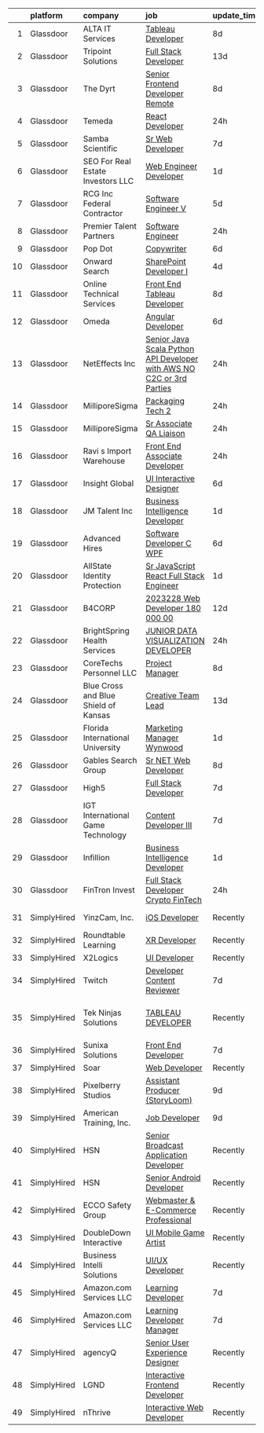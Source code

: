 

|    | platform    | company                              | job                                                                                                                                                                                                                                                                                                                                                                                                                                                                                                                                                                                                                                                                                                                                                                                                                                                                                                                                                                                                                                                                                                                                                                                                                                                                                                                                                                                        | update_time   | location                   |
|---:|:------------|:-------------------------------------|:-------------------------------------------------------------------------------------------------------------------------------------------------------------------------------------------------------------------------------------------------------------------------------------------------------------------------------------------------------------------------------------------------------------------------------------------------------------------------------------------------------------------------------------------------------------------------------------------------------------------------------------------------------------------------------------------------------------------------------------------------------------------------------------------------------------------------------------------------------------------------------------------------------------------------------------------------------------------------------------------------------------------------------------------------------------------------------------------------------------------------------------------------------------------------------------------------------------------------------------------------------------------------------------------------------------------------------------------------------------------------------------------|:--------------|:---------------------------|
|  1 | Glassdoor   | ALTA IT Services                     | [Tableau Developer](https://www.glassdoor.com/partner/jobListing.htm?pos=129&ao=1110586&s=58&guid=00000181d76b7ff48f7b0192dccd5537&src=GD_JOB_AD&t=SR&vt=w&cs=1_25d09061&cb=1657176556154&jobListingId=1007968945904&cpc=1160948BCBA38B5B&jrtk=3-0-1g7bmn083h7jj801-1g7bmn08jih4o800-2ae1c4759ba67945--6NYlbfkN0AXtvPDqDev6liskt-h_3vAUEMM26GmMOlWYCAn-kvNiXTWhOpXUsJAjGAig0pzkvYZ1j3Bhajzwkx7BDDIqxNvEP3lD3j95vodGKSMB30KZoSIah8wGnXqvgT5L6jHh1pK5pDzz5SIfDiX8OZMEI7zrqvAwPvip9-LKI4A5sN6KZ-7QTgQDSbQ8bJ42dEXvtoAZcwzdbWYv8zUj49yBhUcguaGysPxt_X8dzMuplQoWTjvi78AS7kIIdZCuyopnQNtijybsv34iAEqYIpkNBVkRKN-QOShDXyiHSDsyQKsfSqqH4QHTc9oF5FybZ_wfFqM18XqfqR_wKVxrYrP2U0bhLc1en3uwSgpafcE4m8hnYSUZ0hniZ3GGPklD0MCN_VoHuSmj8vZfwBRRJwpjJ08BTFVJgPBJVc-TLbcmXRLZPVKiPTe6kA94IDsaz0ednQtfMZSFkT0wELaziC5aDTfI7eGj6kT5XuH40UwpT1DDP1ndD0Opxb62_alxsmae8FmCLUKp6Pz4y6cNm5HTIRohHkKTjINuSn9LgTl6GcBscd9qIbUD0rOxNAUjiFUdliqVm4iIO7oFPx66pX7v6tM)                                                                                                                                                                                                                                                                                                                                                                                                                                                    | 8d            | McLean, VA                 |
|  2 | Glassdoor   | Tripoint Solutions                   | [Full Stack Developer](https://www.glassdoor.com/partner/jobListing.htm?pos=111&ao=1110586&s=58&guid=00000181d76b7ff48f7b0192dccd5537&src=GD_JOB_AD&t=SR&vt=w&ea=1&cs=1_c28daad0&cb=1657176556153&jobListingId=1007959943235&cpc=8D52E76475A7E842&jrtk=3-0-1g7bmn083h7jj801-1g7bmn08jih4o800-bdb862936ed0f2f9--6NYlbfkN0A5ruOaBgM4JFPmi95QvnuPZDRD-cuMqiXSk5iFgiXMM5KlnLmWo71mmeaOoOgOIU4uIONfZ2bwFLp0P0llzhtpJg_DXnMb8ZoIUz0vdAkkfxfNLQCvvAIYsByPmx5xLVJPmE6IJu1FiSK7xOM_L5CEzeRVizQ5By9Ou-9DU4ApSBwROSjUEZklGV51vWSTJ_7sHYJzaTu4ndB2HR2nKVGBNytTZOjjRpT1qMPflfKod0xMlctRzWWLRQyjZ1L9hHGKkZBimsLFDeyzWa3pVxir-I7WTb0V2WfwTAVWtdbZEVneoH1jSvb8wU0mfeaEpabwvO9LI_AlD1901ZKSOfyPRr9JKyqfdQL6RlDkP06lKpqLp49bGMyObM8Z2lLnC55OjBHSl1H4TDmEkJ9NrVrOufbkqgnSZHpESljwMVk6ZNLmFrUivQuyKeIoPkYXG37mD1HwJo_wK86GiPXhGFSz2v5RyisoaUMZMc4MR0EgLurojdap3tLqTMuEWooUTqdevmqtixRU9w%3D%3D)                                                                                                                                                                                                                                                                                                                                                                                                                                                                                                                | 13d           | Rockville, MD              |
|  3 | Glassdoor   | The Dyrt                             | [Senior Frontend Developer  Remote ](https://www.glassdoor.com/partner/jobListing.htm?pos=105&ao=1110586&s=58&guid=00000181d76b7ff48f7b0192dccd5537&src=GD_JOB_AD&t=SR&vt=w&cs=1_1a882424&cb=1657176556150&jobListingId=1007969608293&cpc=870769263AED881C&jrtk=3-0-1g7bmn083h7jj801-1g7bmn08jih4o800-a4ac072968c54714--6NYlbfkN0AFaGKiZr_kAHuZ3OrJZNHsT_4fdn-2K5hALt0VUNIML-p2-zq8gOZCfkX0Qz9EZdKZ2S6t1cH4bXOQMzjrwtJfwXKqHF9FNPx129k3-Nf-kHOeY8Dfrpw0UjKWfkWKP4ebHmT7cElbK6Hh-T7_XF1zHQ9SwOOUH09QHAahhz9dYnA1K6_9wyrhOx-OBRgE2gOCnqQcxN5zAZA3wTr_lEQm8nqvpexYriQdx3IPhEvOc_eMjJ2LycVmLfogswWfhBM7y6e4uXEOfJoQ6uqxWZnPKHBnsQN15CoYBjrYoH5krgJ2WPLoGa8Hw0hCu8QhRGKat_274Xny0GO1H7HkVcDzM-9sSrH6iaUw6Eby52q3oW-Sj-4spCHXywW6lGe9yA_NoI4ILtAQb3jSo26eYLmjGXaLmDn9CvyInZYZ3jLJew_3M0eynYfb_lbyU_y5JuX0Tt-3G7xZjIdH9p5dnI3BAJyBr7wo5LYUIPL9jMqJL-9Zqv5UXn91hZzy80k0LLnuKLIOCjM5gvWyeuAhaQc_YsS34CwIcj-xYsSujOipIw%3D%3D)                                                                                                                                                                                                                                                                                                                                                                                                                                                                       | 8d            | Remote                     |
|  4 | Glassdoor   | Temeda                               | [React Developer](https://www.glassdoor.com/partner/jobListing.htm?pos=101&ao=1110586&s=58&guid=00000181d76b7ff48f7b0192dccd5537&src=GD_JOB_AD&t=SR&vt=w&ea=1&cs=1_9efbedac&cb=1657176556150&jobListingId=1007987835717&cpc=A356F292FF34F670&jrtk=3-0-1g7bmn083h7jj801-1g7bmn08jih4o800-8efd362505ec4907--6NYlbfkN0Cdyrb_-SYpjIsC7ShR4LTJruqxAexHI1Km_0W0EzpI0TW7AkFEGeTk7U9uX7WBMWb1CWLmVDScP2RJSem67pTjIBS85lMR3Q5ouUbMkiy_LRrLkg7-D_GAFZ8XWoE2sRqttQSVBGEsw8VcgNib9Vr_mkOGZsgAQpXdyOzA8QJAfRVqH_jUMU4pKXOkLqM2ZfyZ0SuWGfNJ1d62QqSpZr755T4Mfv5SEn-h3Q5OMfdmMC89dz2CrKyT_0JHB41pg-i5vQAyqAkaekjDjXBCGef8DSwE40KRV-2YLh7RwHDCRvUgo3z-V8Cosf-snwWv2o4MYn0Eb7ZO5qz5gTs_ajdGQrqcpxqHjJ6OqOoxkVzjczeCrRhqRGG5LTtm9hCqesa04dauD4aDGnhpnamLJNq0fZ9SkCpSY8tS2l9kz3N_1_8qZKGYNdx8rSZ_TFGN1lSiEFN-LbwMHhIT-EWSV2Mx2HH3pmjYypia2kjTs5mfmhNM_elltJeXiolDOy6vtRSLPBFAKfiyiw%3D%3D)                                                                                                                                                                                                                                                                                                                                                                                                                                                                                                                     | 24h           | Remote                     |
|  5 | Glassdoor   | Samba Scientific                     | [Sr  Web Developer](https://www.glassdoor.com/partner/jobListing.htm?pos=107&ao=1110586&s=58&guid=00000181d76b7ff48f7b0192dccd5537&src=GD_JOB_AD&t=SR&vt=w&ea=1&cs=1_59afe97b&cb=1657176556152&jobListingId=1007970978583&cpc=6BBECBC74F3AC36E&jrtk=3-0-1g7bmn083h7jj801-1g7bmn08jih4o800-93accd01e38c0221--6NYlbfkN0B9r7Yfsmq1dEg5bJrWknERXzKBmO7UocWnp6Z50Xo8NzlP5pf8lMFxMmZVJO2JIYGS0q-edHhGFksorBEq5JZNP_GNo2X652KplGz9JMeTtUh2IbafyFoUJDnDt7eOOnoAwAq3orb_TKnNpJGVB8jRv2pYv_1DRt9vpENfaWhqm_OVkdXIJeI2EskX45LdBhtcOqV5D-kPhPGk4BNr80bxxETlb0PGDLBomReM9PqgKGj6_c0WH6OTs5maey41A6autwtloTTUp59ZmJGtHh99Bk2bbdMyEhY5wQXzKt-GDwrflznZP9dhjQ9aYGsT6Y6wPcLakL19YbXoxhEU-mi1k2OOTZabOgmybc4xH43r5b1LNdFePbli74cWPlBzhpxmTOzZT6nyPVmjIKN42cZ1RdN8hcE3WD42Kgz-PBC9fmoEifgji_bG2r9-HqFSEWRg-PWPBJDMYZJsi5w23PFNRlcpRltOiXm5vvD__uZqHCVDqXOQqSsV)                                                                                                                                                                                                                                                                                                                                                                                                                                                                                                                                               | 7d            | Remote                     |
|  6 | Glassdoor   | SEO For Real Estate Investors LLC    | [Web Engineer Developer](https://www.glassdoor.com/partner/jobListing.htm?pos=120&ao=1110586&s=58&guid=00000181d76b7ff48f7b0192dccd5537&src=GD_JOB_AD&t=SR&vt=w&ea=1&cs=1_58b6d2e8&cb=1657176556154&jobListingId=1007984815445&cpc=6FC5BA77C9A4CD78&jrtk=3-0-1g7bmn083h7jj801-1g7bmn08jih4o800-3e38d205974131cc--6NYlbfkN0DJfnl776HxIft2MNDC1rkXQ3Z9Iau6Lmi_e5Adjz34l-U_GG9K-pzeo5vzy-H4UdIoCW7Lz87_ekPtgIsNGYjR4kKbhlV995_3hEbgjgeePmjZMTU_cU_tRnlJpnWvo-ksie8tmiYUJg0rq_OL8PFF31hT_yzTfKIWKMavBlfeVUmiRXofE3uQaFrC_zgOqZ6w2WpSA1kS_HrA7jT0kDDl2xdBIHwYIFGLUtbo7FRin07pswUpcgV2emivrBPIkWEiODR9EqtjlL0B3aYNTVQzv3S6Wyb-BRF1mJJLyBs2EVm1kM9VGgSE53mHXyN2h2VQ3_73wYVc1ULI8OGH_Qkn_0kNcwlb6Rw4QxFjj5p0T8BpZIJr0CLEjEZrKi0bJVlTRtilCCQcbvi9p0UAayyGKyljfl_TsT2JOziBHpvIixaIJR43MScROVvmKkpQCbZtONIhuUFeIyiPRfl1CmQx_4_kR47B3A0xeTJgCfbcYlV7o6IstpGB7HAMKT7-gvM%3D)                                                                                                                                                                                                                                                                                                                                                                                                                                                                                                                            | 1d            | Tennessee                  |
|  7 | Glassdoor   | RCG  Inc   Federal Contractor        | [Software Engineer V](https://www.glassdoor.com/partner/jobListing.htm?pos=113&ao=1110586&s=58&guid=00000181d76b7ff48f7b0192dccd5537&src=GD_JOB_AD&t=SR&vt=w&ea=1&cs=1_7229b0da&cb=1657176556153&jobListingId=1007977139233&cpc=FDA93C03AE7AED37&jrtk=3-0-1g7bmn083h7jj801-1g7bmn08jih4o800-05ad36b13d7cdc62--6NYlbfkN0D5EoDI19pzLD_ZoAvoqM1-O9qeTV9KvYbDAr1-bMzVcZcpAIqXFAz3CniVSUU_CTqLGLMXY2Q0KhBssfkVED47n7QKFVo-7VdIYNrTF8OoGxCQL3oy9KxZ9e8jUIi6eURBqNkwqLYaGOzP69BxG8dY68DkYYYdT373CBmaQn5vithRXRbp9gKWaCYPqe5PgE0dTOunlqBWxjKV76Q5FxKYYAs4U7i5zF-CblBiECCura0JTn32OP3O4LQU7dS-24mHQzp7lZ1bF4uLs8u88feVTf_8vBBjzBHKk8Tze1MjCDlWSZuc7cTXTNTyHSWK4Kb7y3oFDreFMmBh0JWLBTxjD7Yyo97QpSFrMZaNFeUCIRniNd9EBM8kLIpE3karCwBeDA03Ar_1AwMfZCBFCPCrYVidntL99JF0NQEsJ6vPOhRUAqtqv6Qk-5ZERwVCgeLEVI9ieJP5StokMNOYiHKb_Bn7AY56B47NemX1jybMmEGtAiBxXRSC)                                                                                                                                                                                                                                                                                                                                                                                                                                                                                                                                             | 5d            | Remote                     |
|  8 | Glassdoor   | Premier Talent Partners              | [Software Engineer](https://www.glassdoor.com/partner/jobListing.htm?pos=103&ao=1110586&s=58&guid=00000181d76b7ff48f7b0192dccd5537&src=GD_JOB_AD&t=SR&vt=w&cs=1_d7cd8e60&cb=1657176556150&jobListingId=1007987868026&cpc=6FDD437F7834ACD3&jrtk=3-0-1g7bmn083h7jj801-1g7bmn08jih4o800-a01e199a8187ebe3--6NYlbfkN0CNXS0hxE12FI5G93hUbJ4ME667-j9yTwUfe1WgLKfOobnuwAzdQCHrFdVfVKnwROqkDDtoc4wsnVpee6Z584XhmrnjDDP0ftI9C_RNTl8dOMqbN8E0DW9nI62Yn4wuUEj38k43cSrw6jslbmLTpOveYUlmBg7KZZjQmLC-lYgWEmze1Id2rh3LgedJg1IU8MFC1-kjfQqxPECaS0ohCiKcyok8DOOJwNv0-p6D2txzHAGqMlYIoYGn6lnM7ElV-CQn8e0wHC0vtB9wZWoudBQNSde4EeK1eJbpy6bCx3Vva460hTBpVtPCel9qWy6BV77qlRwW6HAyuWrDoRX2RPtkD3wJROch7KhXVtnbxVtssxpKQUq4dsMxH3SHa9P861VwNqFY2BXmDbIM8f545rXsoDoINzjKnt941Se8z5Kg37-XMtLzG4ea-t6fR_58gY1mZFHsMEJH43i52dDQkayy7NP1KdwgognNh8eoVUDtRDdKIbGL2n-pB9OhOabDel1YtPcAIw8E20u5UvL8lgXKCNOvZXaOd7Qy07nbxpbPPmom9DcDXBtAFS03BkfymA6YgtIIM8XJZg%3D%3D)                                                                                                                                                                                                                                                                                                                                                                                                                                                        | 24h           | Bellevue, WA               |
|  9 | Glassdoor   | Pop Dot                              | [Copywriter](https://www.glassdoor.com/partner/jobListing.htm?pos=102&ao=1110586&s=58&guid=00000181d76b7ff48f7b0192dccd5537&src=GD_JOB_AD&t=SR&vt=w&ea=1&cs=1_2eca9844&cb=1657176556150&jobListingId=1007973033562&cpc=B7469C7A79480C49&jrtk=3-0-1g7bmn083h7jj801-1g7bmn08jih4o800-7202d20956a7506d--6NYlbfkN0D4nuovUOU2dPryPr7-xanE7ZFWASvaSyNm3BqXIbrO0pg6Dn-QZ4YLX9drlD1eCPJQW2AiN8hu-EzaG4blGW9SdlHEwBEAI8odPmWKGeHQXDgpc3uqIWZYYQ41p9mROYhZIXdS2th_EtbCrY6EJthT9glxsnF-GGg_N_lNfnO_28JqNjsaYI5phh5KU-Df1Lg3P578vJL3s4EUzEbuTaJHBtSBnN4NHbqTFYMliBNKu0sbAu1LD0Ob7lsczDDhlpwZU8_vjdD3xhROr1dQ_mys4I0Q07XY8kewRPKdybjLkjPbE_Y-7scGAdabEnBVDiZ5klSGV91wk4IXkLbytpZz3cftuiNMKCKWhji5B7cbPKqowtOYrWRB5286X3E4EV_SJhJAt2e8s7AxHkV71zuzbD5bwT8iNtHOBbQ4KGCJAAsJooksvulVRqYbr-u9nyC3lvld6aHdq8NA7xjypRFqWNU-xoMsDdlWorMKPmpSWWqYJWXTdPZJ)                                                                                                                                                                                                                                                                                                                                                                                                                                                                                                                                                      | 6d            | Madison, WI                |
| 10 | Glassdoor   | Onward Search                        | [SharePoint Developer I](https://www.glassdoor.com/partner/jobListing.htm?pos=117&ao=1110586&s=58&guid=00000181d76b7ff48f7b0192dccd5537&src=GD_JOB_AD&t=SR&vt=w&cs=1_0a36ca1a&cb=1657176556153&jobListingId=1007978833867&cpc=036CEF58F9688075&jrtk=3-0-1g7bmn083h7jj801-1g7bmn08jih4o800-655ad993739c1e96--6NYlbfkN0B7YoEZZ2QAGDyEGGmBPAUWSHc1Mt3sMCn9FehKcWA3w0jw7EbYYLNYrsl7tzDtlml4Xuyv2v5xitrDz2bt0n4cQexdlHBVys-Ks28YQo9va5I5WKFbSE2_SouGVYMlZuhL3-l2sYVJnbSJx5EaBsvOZFKyR4lYRtzw2Z3kn8LdM7pPMlchFxHdmhz6ynb7g8g6C-5sP6dtRD7ONjLCE8JM-cpSt7nHusT4V6WPfntRyfQ3nXIfYdD8-EOV5s3hI9gyRCMFvEN7EFvijSWtCSSVXdR3XrXfvsYz5HA_qvmdHALVFUm2PSekcv7uMwQ1hjCcF_2zTgsfKsaOMMVWerbYG_H3RnpZZTgKkYEriNcrdgWBANmN32_1mLiyy_5P5v0Rf3umJay7dAsOR60Sl_soLloo6frj8-5oAcjtNtmzAcaoEtSegA8rOLM2S3-O8bC5byEmumMAEIuNjn9GXol_XHjkH7IieuV72HBq16r2f8VUm4_AG-iI-450QQc5RK5g2jrE_3V_ybeQyy6dCJqNe3Y_qS2CzhxPx-G1WiR31U-2NzGjqzfeX2d2vQ3CwuKri4-CzSvijyt2JqY0GT4rw3y5_ycDF_gPKsmQ1FFPOpWYtNoCUzV1vlRrbfnma8Loy-YnipysE2DRBK3eiYoJ_Mtrd7NSTCYK2tI9X3ZG-jRO-fjqTn3S_xkJwbHLHid1PrGMEZS9lYNdoWBphNtmKFGnpUucGe-gpUUdty64ikZptlzZ9zVgHShPFGe4_WmgtKvXkNX-uS6Jx2MbDPLg_1-tsqRyjuY_e4ST77Id_FExUiWPvQHpXDejsfhr6Of1Hrh86XfQgiU-aZwKNfBwQQuS9_7RGPQM5-Fdy7QYEgIpntR5XtIJ0yIx83qNbx71fLiPEtjK4sY6m8f2NnSjQUZTS4oTLFFspjHE5ZiUNrxtO7T4njlhRdClWN3unEl6lOoxB9uEkyuQ6NnUU43spYotlQlt2PZvzcECFq7Vglg8yqtRirkV3JsX4nfzA6Q%3D) | 4d            | Minneapolis, MN            |
| 11 | Glassdoor   | Online Technical Services            | [Front End Tableau Developer](https://www.glassdoor.com/partner/jobListing.htm?pos=124&ao=1110586&s=58&guid=00000181d76b7ff48f7b0192dccd5537&src=GD_JOB_AD&t=SR&vt=w&ea=1&cs=1_1ff6d296&cb=1657176556154&jobListingId=1007968729723&cpc=451933188B21919D&jrtk=3-0-1g7bmn083h7jj801-1g7bmn08jih4o800-ab44228513dcdf55--6NYlbfkN0CO3lo8tTSczNz5vS4BPhUQq5cXCmywFqjKhWVhQ5Cs0rpojEv2EMPlMF6RJyTPSWxbya8KFE5Ha1XsiAWIya703YiwEZ3wLyeaijzIUCvCArsRxX0BMmjMDpiY-OWl2g2qrRlG1a-qcjlkfSPBPcVlW1rinloCBcrWKHPo20zXiA1wHdRVZ2HYc2Gto9x-XG-BQZG73xAANOSLnWHYtk5tOjU7lHWMHVosDzKN3E7UHVaSgNR-pVmN8B6lqoEJ_H_Y4spjWE8Yl7y4dRzupC2LsLMGDgWtXESOaQyTA8YWjGZAxQdPsW3UfDl3gERfCl814URc4F4_m-lv5yz5HKNtqogpqMxi6hxgoTIMcCw2Vzg61zx2W-0j4nYdPVT3EXSi2nuNwElLbkSc_Fd3EspFwjAy7sZErjTX_GwyO3iOgrSL0_1V0JYJYcOkfRHQOVGlUFnzLxpp7-qWVYozUjnjZzurpPyULdjWNTKQvh52gJA8XOOSStRzwOLmUC187S4%3D)                                                                                                                                                                                                                                                                                                                                                                                                                                                                                                                       | 8d            | Union City, CA             |
| 12 | Glassdoor   | Omeda                                | [Angular Developer](https://www.glassdoor.com/partner/jobListing.htm?pos=108&ao=1110586&s=58&guid=00000181d76b7ff48f7b0192dccd5537&src=GD_JOB_AD&t=SR&vt=w&ea=1&cs=1_d01ccc37&cb=1657176556152&jobListingId=1007973231757&cpc=6BF42D0955AE9A34&jrtk=3-0-1g7bmn083h7jj801-1g7bmn08jih4o800-e9868a580109fe26--6NYlbfkN0CsSu19yiEZraDAVLpPmfaiHc06RDwDBRCfsbordlvENtv-ICMqjs5m6ToS7gA9BgH-2chreiHzFiBn5j8j3cqLNp9sdR5RQ2V9-qcqrTi9_WyBmcIcwEIdfxPB7lLCrVMtswULjh1NciEK_dRZLOrsdTsKtdPWe3Tab8qyGVxUI0Z-rdY6823xAmP3qTgNXBwKwsfcdA_fhmDLJG2ApdAD5HNXH3RB143Nx88lOgCZaDX6qtHdzlFZgOjyC4usYWp0cwFeAQ3wPEdxns5md0nmHOt2ShFbR0dFrEXktzyKmM7c3AfVrZt_84EuLQM8yci98rj9ArUZ1nWRUxCb3wJNDjhuWhqtWGFTUIjNcV-mh60E5WY7xfHsiVpnRkj-e-VIes-ZwVwLQ8V_gaM5l6puIlxqnMY45D2mns1MhGuC0i1a99kGulimutKQ9vIcNCMgvqmefzBnAVPYIaYl-nYadKdIbWI5FqeCnV_tbI6uW1q-to1EWAIZ)                                                                                                                                                                                                                                                                                                                                                                                                                                                                                                                                               | 6d            | Remote                     |
| 13 | Glassdoor   | NetEffects Inc                       | [Senior Java  Scala  Python API Developer with AWS   NO C2C or 3rd Parties](https://www.glassdoor.com/partner/jobListing.htm?pos=126&ao=1110586&s=58&guid=00000181d76b7ff48f7b0192dccd5537&src=GD_JOB_AD&t=SR&vt=w&ea=1&cs=1_55d64435&cb=1657176556154&jobListingId=1007987552118&cpc=4F748F1840550ABC&jrtk=3-0-1g7bmn083h7jj801-1g7bmn08jih4o800-67accbe0e5d3fbb0--6NYlbfkN0DkPptDrJXidHbiX_cAZqY1TBO6BcohTQUDFYyXRozAXCnWqtX7QyrzcYv9EndguHV7_cyBFDFNB4m2PPGyPgbPkrHz_9p4zzu4Z8S4qBvbWeCWtlLbkPzGnPMlfgmyAX0KBhPzdkzGlebgeFeWwYuRkFVHB7q3gduQELxQva72hP8bpBFtxkOoRs-NGrU5Kr7hsaMXbMJM7tzunWDTMszTcWG2doFoLC7-zZ0RErWlwEz64DwBTTu0qNw9eo5lmUliJ00WC1XhmGVocgvpLge2X6tmkMBq1c8dO60Nr_cRyD5mqu9OmwyvuqynYzNvD_qEHso4OGq-q7RZ2SApq_7f4PvOu7ozyXeOlq_gv-hTB0qtQDqopQ7yf9edBSNUy5LEkQglDOdjZTvTCrT5OCMZKBVJLmSCPG1XNEXraP5pHelRATecayZpL2y7kRsL__2Ql3d9DUSW6AcrXOZvr-Z5EC09x1K4ugG-x2jvxfwlHQK5QLvRnRntDUCnhZPHDej9UPY26NAGqU2lTZ7sGzVhHZfbuw7YtJU%3D)                                                                                                                                                                                                                                                                                                                                                                                                                                         | 24h           | Remote                     |
| 14 | Glassdoor   | MilliporeSigma                       | [Packaging Tech 2](https://www.glassdoor.com/partner/jobListing.htm?pos=119&ao=1110586&s=58&guid=00000181d76b7ff48f7b0192dccd5537&src=GD_JOB_AD&t=SR&vt=w&ea=1&cs=1_ddade8a4&cb=1657176556154&jobListingId=1007987240432&cpc=451933188B21919D&jrtk=3-0-1g7bmn083h7jj801-1g7bmn08jih4o800-a33f5ac660016895--6NYlbfkN0AOEVr9WcG04HRkQRrqfdRtBjzk7axq2_A_EQjoPYd2lSdVvk1DDVEUMptJLqLuRsfg8THAJ-DsmV5i1vpp7Hsue-Yq3sbO__Ujy_v6mdq49jPXfgRe2TpSkk1A0X8EgW5zKx2KdpwLVhlVnTtMXCbXcCmP0f7-PVYqLNmfdylyJ2BEEqj12KMr4sZ8S_uwDDavmMTr4b9FcYzpVavBHaPqAs_rCCP9tssGStk-ABtKP_CjhkTsG91gkXmrOyiPgdZe77vgZ_QKKblNIP0NCb-tQmYA2LVKvnLS3bi5oGiEFhjeA_940itbgsaHS4ciILmxzjqwSH0iB3tSnR2Eq8-0dFa8oDlje81YMPCulJawdRH1dImV1P2AAt72fgU_2vjMcmh6OdK1he0-hGovgjpapVhMhd0bcIyZP9bVYOT3WdfrXj_fz9yTjgnHT5ILzuFF_BzVKCsUa5wy9jFxark8PxzsqbbUZnI-2XAc5x7YSWfAValjbL0v8Q4adssk2iU%3D)                                                                                                                                                                                                                                                                                                                                                                                                                                                                                                                                  | 24h           | Saint Louis, MO            |
| 15 | Glassdoor   | MilliporeSigma                       | [Sr  Associate QA Liaison](https://www.glassdoor.com/partner/jobListing.htm?pos=118&ao=1110586&s=58&guid=00000181d76b7ff48f7b0192dccd5537&src=GD_JOB_AD&t=SR&vt=w&ea=1&cs=1_d8dbf86e&cb=1657176556154&jobListingId=1007987244232&cpc=0C139D4CAD5A6DB2&jrtk=3-0-1g7bmn083h7jj801-1g7bmn08jih4o800-9786faeaefe73689--6NYlbfkN0Cq12QcOqhp0vJvH1zT6_VCWypllfOoZ70zQc3S0d3kW9DPsjUAzkGAsjvlNMvJS25PbQT5xQ8HnBoyenMTYEojQXUyS9fy_9rUeF73ofZKJBQi8jPRYxp6BZ3gl4WMDuKlApCfra6yOLlocW-yCuPiiQTSZQb70IM_FlyZnvjhEOMO-sCr_7UpLHX57YWM28F-rDpiIRA13OvboYC7ZJSFXy5MYqKqAvSI2VjOkhdnVNJnqHCcBe95nKd2hm5OqOOnsZqhw3uiGEzbJ-x-vY9QRnoMO-yaI1QwiIE_rzfS4_rAvr5nr5EDaBkCIpKI69RO6G8gczJdPCR-aWpZ-UzrXiHQegQbUrRWmjc2l3-4aYTlWt2SzkgexLzdEgFJ7HHVsZET20pdttOrwV9BkTxYRX4e16_g-oRiVWAC8pVBROZas3cKo-BMADKx_G0FraNDcWu7XIITLi_UmWrM1SWdJ7k4ervkCfUk8nry-ESyKwHOhm3reERoobzKDllV-vvcd7a2IFmo0w%3D%3D)                                                                                                                                                                                                                                                                                                                                                                                                                                                                                                            | 24h           | Sheboygan Falls, WI        |
| 16 | Glassdoor   | Ravi s Import Warehouse              | [Front End Associate Developer](https://www.glassdoor.com/partner/jobListing.htm?pos=115&ao=1110586&s=58&guid=00000181d76b7ff48f7b0192dccd5537&src=GD_JOB_AD&t=SR&vt=w&ea=1&cs=1_404219af&cb=1657176556153&jobListingId=1007987833579&cpc=1FDE87803EF93CD3&jrtk=3-0-1g7bmn083h7jj801-1g7bmn08jih4o800-d4fa43ed29eb46d4--6NYlbfkN0DiBGbYB6z41JDOFwtYSSrqMgZYn1zyBUNybZD903UqhalDFIJYm7Jt-lNuWZ1mBlu2H-wc4HO_Kcs91l_tgmldEmn-kTZKyJE_pT1eKZ96_yXDV5Cwux3JH2r3GDuyVedom2eiDonq-8Fg4pkz_6OF_Dl9YM7QQnFACVOSLrHU2xk9HCmVtgZd-ZbKtW9xLv4AT5DSyB9kba1d1Ouz5qQGdo_DB4uI2NI-ciUU5a7JAeh4H1yYwr7pPfDCqjHTxXgnaV0JUXdmisV8abc0h8NUtTVv3-xC7ob8GgkqQmsnHVbE73CyV3QYpSIkKLirdsKpSUsYBGR2tF6chzBsT5cMoevu2WD_yJ_6N5zK2GT6_G-aFWyh182FGWgSEnSQW0kL453Y0zK70xFUuAZE2DR-Wa4jW1e-iWP6zXNMjchGKk4a9L7z1eNuPkwIPGo_FuVj8KP0dTpgipGBo-IYTsyd1ewPDqSxpRnl4mwXlwDR0WecAwtOmvB5mS0vktLa83Y%3D)                                                                                                                                                                                                                                                                                                                                                                                                                                                                                                                     | 24h           | Dallas, TX                 |
| 17 | Glassdoor   | Insight Global                       | [UI Interactive Designer](https://www.glassdoor.com/partner/jobListing.htm?pos=128&ao=1110586&s=58&guid=00000181d76b7ff48f7b0192dccd5537&src=GD_JOB_AD&t=SR&vt=w&ea=1&cs=1_99244d53&cb=1657176556154&jobListingId=1007973265614&cpc=F41FEAB56D215062&jrtk=3-0-1g7bmn083h7jj801-1g7bmn08jih4o800-383c83c604dde7ea--6NYlbfkN0BKkHZu3wF05EeDimN_p6sYpKCMArvwa95YdH7UpkaBCuXZAtggzO9lWFPdGsiWEnWtM18OwC7Rb9VKGiA6E5ymmYAY9rxm9qrnDC7WgioKXWhdMb2b-A7PnLvr0_EWCDNlkSebIapKS6rN3UtlfS8rQGfc_3Yl0VmMlQKP3_n_5HZv68bncQOpeHM0jYTmEpFssiLMgCMDevryLRE9DXitHwqqQyKbcSeaFN6oBOq9LmRAyDa0a7cylSzGCiByvUmie2wvBqk3VbqU9wcqyJhII-3QiLe2xBFhE2UH2cNosAjRwLCxtInN_H9wXV_JNJXwFToWNQ3ggerjUOsAt01eaZP20CrkqMqojW_uPDZWrb9cUkpADAKb54B6hb4YvumhXfoCHWM4d5Hxti2Mjm9MXok4jgafFplimv-0sH0G-tXOJ4lbjK-06yfhXgApU1sVCw1vKLTUTs11g3eaqdUHMqouesC7X0_NMEf05PBCLK7iZzuBxw69twMpkgSSW4nGreUNDmsMxw%3D%3D)                                                                                                                                                                                                                                                                                                                                                                                                                                                                                                             | 6d            | Remote                     |
| 18 | Glassdoor   | JM Talent  Inc                       | [Business Intelligence Developer](https://www.glassdoor.com/partner/jobListing.htm?pos=109&ao=1110586&s=58&guid=00000181d76b7ff48f7b0192dccd5537&src=GD_JOB_AD&t=SR&vt=w&ea=1&cs=1_ed8b0c8e&cb=1657176556152&jobListingId=1007985725351&cpc=48B9F4758953335C&jrtk=3-0-1g7bmn083h7jj801-1g7bmn08jih4o800-8be3e70899758aa8--6NYlbfkN0AxhBvCmjxcdryrFaB7q6iRA-x9uegShN3vkBgux9FEC_VlJvhrNV9FWHtMN66CpI_05yBGs12ShkBP3FOh7if8LYr5UF4uocY61TeR0z120xWYTlr09uq4X7G8CJPEUy6rRmZguO4w74v2zyObd_W18VnkKeWId3RCxZR7dWfUsJ2nrNVmMzUrTvBJEQ2JO6wMFehYVQy89zUwDmxnFAHTbqmRQoXGJDEVxIc_ZRSxCaFznJjr7QF6R4whtgZmnnhHeL3uhvSrgmgLwm2jvLUI0zc9yChWd8bwLem-FjTFiz32Zxa55ZEhE9ZMEARCZzqARbdqNec3DM2zSM0dQh4_OBLiOs8XWz2uqog6KOQ0UHkXxvJ4y4WF42kLKd75Rb8NBjlRrgcUbBMJeFvnxuIbQCU2sBOcLihtEAkLSpG_EMlcxOPdMmcTx4hE3v8-tJwnfTxs9ERs7S0OIavIcmKq4LHecAne28oRvvNELj8aNVocMhM4jQgwxLkI-GfUI5JmYKW7nygZgA%3D%3D)                                                                                                                                                                                                                                                                                                                                                                                                                                                                                                     | 1d            | Remote                     |
| 19 | Glassdoor   | Advanced Hires                       | [Software Developer  C  WPF ](https://www.glassdoor.com/partner/jobListing.htm?pos=121&ao=1110586&s=58&guid=00000181d76b7ff48f7b0192dccd5537&src=GD_JOB_AD&t=SR&vt=w&ea=1&cs=1_61817d88&cb=1657176556154&jobListingId=1007973037340&cpc=7AD1D84939BBEEF3&jrtk=3-0-1g7bmn083h7jj801-1g7bmn08jih4o800-0e75e1b9b43a97ed--6NYlbfkN0CuPofylY8s1Vlfyi5lv-RomZE-zEhgWrdUVG3nVbZ08pGe7bA7srhsadKURrfS__L1UeP1iCuAB8eoFM1yMKO1NTRy5PwmuH4GCF52SlAX7gZjCxsde2W6I1Zfms9dLgVpn0IyWJJXFrfRVRT7Y1ziZh08NJzSKw3r4bcS-H0R3kz0qqXytnwqErJ4rdLLgmMh0Hl5OXmcCy1qHayEciEtcB1MmQLKeQ_NxIxeoM_N1N3OxqogtNam0nnEodGN69z7j0DAkB5r7JjhNgZAjEq3-JL1ot_YUGuGX4N8lzAR8gsNmy8UtTh_do6jg8YBxJ9Nn1fEvXPV7W7HXZYCtd4bWdP9m7e2zMA4vHq4wb7mW7Bd-n6P26Y5FXPv5IGAE0McleZHgxrsej4yuVoLAeZQWWaOXG-ipywHH-3fHSDeP7AMkuMHWmzFAIG3ulvd7r6KIlLM7M5tYPxt_Ffqp0QiLJnuAaL43vSwwidSO_9QGBuL0mAgxoT4uoB1jB1mZjfQwtc7TkVDew%3D%3D)                                                                                                                                                                                                                                                                                                                                                                                                                                                                                                         | 6d            | Great Neck, NY             |
| 20 | Glassdoor   | AllState Identity Protection         | [Sr  JavaScript React Full Stack Engineer](https://www.glassdoor.com/partner/jobListing.htm?pos=123&ao=1110586&s=58&guid=00000181d76b7ff48f7b0192dccd5537&src=GD_JOB_AD&t=SR&vt=w&ea=1&cs=1_2b9fa84b&cb=1657176556154&jobListingId=1007986187345&cpc=F4EED0218A761C36&jrtk=3-0-1g7bmn083h7jj801-1g7bmn08jih4o800-d16091df5dea91b6--6NYlbfkN0CggPrtd0gm_4tkK3K0_Dk99vWm2vxvtlKwW9_y4niSZgohE79LOB1eOPfbH0eUrS8tNOQVjoNlDHwDQfPBmiu8ARw9C1b06fNn1qXgMe9kotk5IT3xQELKd5n1S3mLny5kU3BjOPg0Nk7jK1KIq9bsIyTDegAxTQBPSq-w9pezzzzTMa55yMWr50AotpLInOkWqBs9Utb92WXtYRDspOaMSZIIY4KgeoHqtkWAH-lFt6e32uIBw_jAHJsAZfMcYW4HHR70W4IJ5V3UOru7eM-OkOIY296KaDGxeIOXTwDDRDVSUGSh7zcowKM-tr62osuIVKCINKYpiniX8oMplL6K0IqQMxJIEEwqtNGwhPKgtarHyt4m_jmHfr0jsqgiCNj8VtVkuWJ9ZKkoBkXhlG0JF99tYbm5Md4DIDaUuosdB_ol2MNnaTbjhXan1Av9wDNKOKU4dmCzL-qVPo-kSizSi9GBo3gKG7-zbt1QmLg6gehQIQuJcDuekYAcoU5a-qUms2ezTIYNOiF9Q7xcPsJQU39mHbm6gjDdjMWUKjFwgiLyWiO0zFR_YWrPycD7M5znpDIGwBaUXPmqxdrMAlJ262XuHR3ClE-n89HEs6rdpFbioDe0xEd3Px_yQbZcZGQsGyXE8uekedyX0B47kRb-bEj5QJBVrlvG1i4w-e1GW4JfL64EFgnUp0fr1YxaXq4ruEiF9qipCx6lOb_TBm-YoVZqXlZJ_WE7I7Hu5EhcZ6wrT9TFcRjpHUdsM7hI6-U7qHvIpI4bhg%3D%3D)                                                                                                                                                                                                                            | 1d            | Remote                     |
| 21 | Glassdoor   | B4CORP                               | [2023228 Web Developer  180 000 00](https://www.glassdoor.com/partner/jobListing.htm?pos=116&ao=1110586&s=58&guid=00000181d76b7ff48f7b0192dccd5537&src=GD_JOB_AD&t=SR&vt=w&cs=1_71ee1671&cb=1657176556153&jobListingId=1007961689970&cpc=F41FEAB56D215062&jrtk=3-0-1g7bmn083h7jj801-1g7bmn08jih4o800-7f40f2b355b38802--6NYlbfkN0BBcNHvdcwdm3ewH9kjvka83ftEJjxlat_DdA1S80VRS6k0mxP7wnwmAsSRP66qfkw9izAUNG0pIxJ_7IYVRL39LLIsu6uaaWSp11rnmj32PMHfq5kWV1cp94t-J8LShp8B4FovGELSaV2xjM8LZXRQRXDvrzZENAAL_0b-9-uhgIJct3ohDmoeH26NuZ-KtNPVca7_dcLC9ue3MSaV-eYPoiqy_7c5_AHfYZTaY_FkNKCAAnKGTn6yb46kQMHhQbQ2Rs_tOxNeVB85UlfseOZl8b9siTn_D15HbK08hCQUtbVHKL34j7DLT87bVylNNJkEASicLplpzfUQxbscSBMDbjcdfEl17t4wHYc2qnOneCGUMmDqOdwzEpbesEw-HXwv4s702o1v-CswMRTez5zSdpzsFQBtswLv49NSQeL_XlcY6Wb0jld4VJsfsW7HVE6eOswee2gcsS-BZhpACUBzo-i5H4WiqW22JIb_pb2WyA%3D%3D)                                                                                                                                                                                                                                                                                                                                                                                                                                                                                                                                        | 12d           | McLean, VA                 |
| 22 | Glassdoor   | BrightSpring Health Services         | [JUNIOR DATA VISUALIZATION DEVELOPER](https://www.glassdoor.com/partner/jobListing.htm?pos=106&ao=1110586&s=58&guid=00000181d76b7ff48f7b0192dccd5537&src=GD_JOB_AD&t=SR&vt=w&cs=1_ee30f2a3&cb=1657176556151&jobListingId=1007988329276&cpc=FD1C1DA32C38CFA7&jrtk=3-0-1g7bmn083h7jj801-1g7bmn08jih4o800-125d4ab3d19b8dfa--6NYlbfkN0DmaOwG4fI2HgfU9NCuuLp60Bl8fNjUixphPUkDZGH11dZQ7vRcpQbHOKmDbjx8sUMej6a6IGoz4uN74suysc1v3SkFk51M-MF2IQJPJ_x4D73ncOyItthQLpxQpy6nNcOXfpOdnmHBXrMzcO79xIwsOfysaA9Fc3p66RJ_ifUTMxv9UhfHYmjlFY3xYEAFegqMdRmxi6stZ682N7uHJx9R3NsBUkdhnT6d9nboqA3gXvbGiM6r_TdE7UDFSE2qHm6xsL2nAS744OiWCywe2qRpWrRrgfimU21Oqpb8xHVX3N-uAJaXYP-Ft2guB_JT9Ifq0BZni-caQ0GEpnHiv47cGRrMepUO4Z0foZJiZEQTAgxWwS5zA9YpLME2S6t0zhRDDhcfwXUvpA5HYpGauU11gnNHKwoDCUB3sCZlNv5UOn4pSlOYwMq6x5Cj7-xSAwFgQmtF0mSB0zlyPpw1t1ILmUk-q3oBDkky_5Yo_futjMSnb85zfrGwQ7Iod_L1MxM6h3iF6Z8t2XCeZLJgZ4UwDfbYUORm8R8tFonq6w5vTh6IPdesEBk5XatZdFWOJ8rub2Tfy2hSCmuv-q-rZa2_XnILHZ-5C4cG_onHl0Qup8J1BTuBfY7wJq9VLETFXdQzM0Ze_Tah_KsG-0cgsl0OOdJuLaz6GRb43tKrR8eruVw9h5a9mRlpR19akS_Hy7xHtGU7w_jHKo19Y4ukvbzsjfxHtkQ7Nvw48nsZeRub9G4Q5ex_oAJ54TLxCaAxl3sRh_bVNTEF0zh6vRT0uF28iSqzfLVF6QpoxFB--OhfkblzUGC2J_YMvVtzZNdfhec5an7HJ0KaOkdB7ltN9R6K3CeJ8vk40A8%3D)                                                                                                                                                    | 24h           | Louisville, KY             |
| 23 | Glassdoor   | CoreTechs Personnel LLC              | [Project Manager](https://www.glassdoor.com/partner/jobListing.htm?pos=127&ao=1110586&s=58&guid=00000181d76b7ff48f7b0192dccd5537&src=GD_JOB_AD&t=SR&vt=w&ea=1&cs=1_d7ac5ac8&cb=1657176556154&jobListingId=1007969152707&cpc=AC285F3A3ECA6BB0&jrtk=3-0-1g7bmn083h7jj801-1g7bmn08jih4o800-3ba167372fa9bd03--6NYlbfkN0DS-qNFXfGJbucVNqZuJyBAHUgn-Jk7BOIC44-eEj99OJbaIw5DPx7zYc0LJqAtR8OyTaBeUC7a7tqmWJgOgVkRLDxyEfaz9mvdUlinnAJxCr7xgXucJfXO1UQBv5PTPvcbujZY6rZNHT-Wq_cT0AsCAPBrYKHcMTWktL377-5zRk_2hG0l88ewzFkpCQM1Me2M8ITaMvI4hivHCo7GbY1UpCpp2MWVtFd9ibCWGjdE6ODjFoczsrcvu_sAgpFQR0heZpTWe05DvlMSs4x6nEiTJ3xuurhBHqWwT7Se5w-XrD-ZV6sckSy4jfTYatZrHjH3Bq-74Ln2DgEgPExqX1wFMeJptEfE-kGyzrTLIEbwiYLu3Wq7CrGFwzLE1sKQXLSbNxGmQAbYiC2S_KUqlAEVkJbtbz9v638DR-nwwxidYubZzlxLHjdhY34lCdulg5ExoDsES49W-Oe7z8QzkkMreIExLw7MfvGq6_-geCVuz_Ongm7kPXGN0DJfe2xbhc4%3D)                                                                                                                                                                                                                                                                                                                                                                                                                                                                                                                                   | 8d            | Remote                     |
| 24 | Glassdoor   | Blue Cross and Blue Shield of Kansas | [Creative Team Lead](https://www.glassdoor.com/partner/jobListing.htm?pos=110&ao=1110586&s=58&guid=00000181d76b7ff48f7b0192dccd5537&src=GD_JOB_AD&t=SR&vt=w&cs=1_62a59437&cb=1657176556152&jobListingId=1007959805048&cpc=C3517E2410EFB392&jrtk=3-0-1g7bmn083h7jj801-1g7bmn08jih4o800-7158e7f6ee7b710e--6NYlbfkN0C0fM3cAMPIJxx2YJu0-54AUzYyvdboEQAVt4G_xOBTWEOaDebnHlkXFTc2Kq0ZccRq3eiQXJOJU-mfQQI1V9ArHlDUx5-eiyJdHZoNHa8Lu5z2t7dWnHC4YgfwMioIP8MmyvSJ7Fo8XoDZ2--oEHDh3Ps6NBjCLk_sTi5GKYmauuJRS9kd_M2WGEyFNyFP7EqsJqv3_QhAH7r7SNqU4FIzVfIwSouohjoA0NsT20inJISD1kaF1WpiLnFUiWg2MbbmtOZUHKwNJLwON-GdWyw5G3DCgQ2Ni3e1IGdOXlqnOv-4LyCt4Bd6OO0ouA02nS1zuRvwWP3PXjS5RTBG22tJthot0RPzhjrVKLnaVziqbVexxW6jGRaS9c2TUG-jNVHmdpTG7ynpb5fXab-bgx3jzYSXyubHk9mqzPjSdbHLAHMdSnS1Ys02RQn1sgXzj9Rx4-S4E5eRDk4a_6fOJwosKcAo-IwXG1Jfhbyj0y7bzniYlx7E-DtO3Mivs6TkMl9zGYKo28_TasyHrggkyY-2WZAg-s9qtYikJzvoW6zFWdhIlSojknBhTUqbMQ5E1S0%3D)                                                                                                                                                                                                                                                                                                                                                                                                                                                                     | 13d           | Topeka, KS                 |
| 25 | Glassdoor   | Florida International University     | [Marketing Manager  Wynwood ](https://www.glassdoor.com/partner/jobListing.htm?pos=122&ao=1110586&s=58&guid=00000181d76b7ff48f7b0192dccd5537&src=GD_JOB_AD&t=SR&vt=w&ea=1&cs=1_7fd99b31&cb=1657176556154&jobListingId=1007984903201&cpc=9DC6E4D8324653EE&jrtk=3-0-1g7bmn083h7jj801-1g7bmn08jih4o800-5fd37b08a5fc3a06--6NYlbfkN0DLkcw5Q3s657oqdLk9yDcyRlkr7t5cD5jTxS32Y7QMMlR-jmL_s_tDllRSEPUC7ZQEfTUoW8uHbtC3z5t305EQ7HjI8uRQQHKFFlm42VZULq6VB0t6mhOcVhSBuULonYGI2qJZGj2NiE5YLpBMVvSDztp7OneHG3d-yH4G2G1BXwav0Rz_ZKnsnfdnZZwaHIUg-PlI9I5wDa2X0EGiYavGanQqoinh9BFQsxQOAuLZ7WtmAZe4oJL8zL9urCL_nmhqXRvQoeeTTk32HYcdR1e31FQZL_tzcOzKd_F3t-LI131-0OeA_gzBW2wVDr2VPufAdxsa9H6m-JQ6PXHp8LHwDoDGkV66vUchZ10FhF1-pLDoCwj0zrUh5V4IY9U5bAJq-Gs1UQCSIeA64mEp2R4GEqxuvMqCCh-oNiBLP3CexQjx637uwBMidLQ8lwx9uVfyJeo-2WiEVnYUernhgiz-BqidPDOCJBfBXwtUiXSdDvyGteegsVIkoAaJUkFQA_8%3D)                                                                                                                                                                                                                                                                                                                                                                                                                                                                                                                       | 1d            | Miami, FL                  |
| 26 | Glassdoor   | Gables Search Group                  | [Sr   NET Web Developer](https://www.glassdoor.com/partner/jobListing.htm?pos=125&ao=1110586&s=58&guid=00000181d76b7ff48f7b0192dccd5537&src=GD_JOB_AD&t=SR&vt=w&ea=1&cs=1_70a6c4fe&cb=1657176556154&jobListingId=1007968858172&cpc=AF770993EC679D41&jrtk=3-0-1g7bmn083h7jj801-1g7bmn08jih4o800-73045e0f71bda7a7--6NYlbfkN0CZ1lEuAv6jxF-3oHFcpaf0lR-C2BPOLpDOrJR7xrRNgVUCVNy30M801Mw0EqxP5GAsBLg1Pvp-_7MlsrQhK5K4cSIIxGYTzyZ4bULcKCZX8usvPzT8cAFN6P8UkU7mnlfNpdM9-uXu5Nd_qPQtOS9O1cXwYhoap-wmWEAvpwUv2mi8st3ar5RbbmUdXJ9t1vvjJQRn3B_eJt50QDSqpbOD09iLnkBy1NjvjasTGfUkzV6h-iE1fpIZT_X7iocCRoq3JbHexQr8Kd6E9Er7W1BPO7GvPLnEsjWN4do_CQpvz4XxO8w8NTKM21ITaEsiXNQrlN2repFTNbqEfGbZAiWZMSnbSGl8pDJmT-1uupaPYzvcRO8Z6--QXCorFriU6s1Az-7gYWsqK5B1PvRt_NOdj54CTubbHHkfZYAJepaA_8wfX4WhQ4QfPglFOVuGpHEYFZNQ1T5eO9mWTCl_iWzULASDX2YfG8sCh8pmp2MCtESJCDIeYL-6DvVGqS2nUOhGCdZ6nwae8qloKJK4cNnQxwoGTOX68iBbnORED-97KZOvPhKlBTJwKgcHrbnvoXk%3D)                                                                                                                                                                                                                                                                                                                                                                                                                                                            | 8d            | Cleveland, OH              |
| 27 | Glassdoor   | High5                                | [Full Stack Developer](https://www.glassdoor.com/partner/jobListing.htm?pos=130&ao=1110586&s=58&guid=00000181d76b7ff48f7b0192dccd5537&src=GD_JOB_AD&t=SR&vt=w&ea=1&cs=1_8e7abad6&cb=1657176556154&jobListingId=1007970858655&cpc=47CFDC01B3F81FAC&jrtk=3-0-1g7bmn083h7jj801-1g7bmn08jih4o800-10f789ec03780c9f--6NYlbfkN0AV8vU3o9nlw7wqa180ZkP3oAg17VLIhkP1SPyaIh_MQVSfWHQ_D-a5hu40yW4gQxWR_HOCh7-nmvzii8elykdzJ_oTeOOWIykvsvbrHeTZ6qjG5YA0JeZ_EfBKIDOnHMRSXKkoACelUoiJOmNHBaozCalxI6Bq7vZpGZaMK5iNmlJ_BXhlt3HhxJq7H9Y42SbWVUBBFn96rBJ5FxX_h85KtiHpfvCPFwAGaK00fCWzvyXEvPees_wCRhH18f018SUKg50v05sAMfqFmLl8tP3BOLbk92iiAD38Ra1uXlXAdb1pmybU0FCpV5UokfnE2Dzz6xunmL3U0A2AF8834pNjgQxNCpDsnweeHVF9wt6grxWlLbEgxIAeHS63Z8cKMW125oBmxMHHULKpCuJ23j_LIWtEYqdkF_vlmL9ph4wdgLZ5sOFWF9ej5fym21LUrsDQTtGZNRVwVZztB5ZF-OJBPSbZq2pcvU-ra4KTH8l12zvmti-bP-82Q2UrWL_0VIKNAJdlWsS4Jg%3D%3D)                                                                                                                                                                                                                                                                                                                                                                                                                                                                                                                | 7d            | Remote                     |
| 28 | Glassdoor   | IGT   International Game Technology  | [Content Developer III](https://www.glassdoor.com/partner/jobListing.htm?pos=112&ao=1110586&s=58&guid=00000181d76b7ff48f7b0192dccd5537&src=GD_JOB_AD&t=SR&vt=w&ea=1&cs=1_0cfaf4f8&cb=1657176556153&jobListingId=1007971098258&cpc=7E69D0A57279CD4B&jrtk=3-0-1g7bmn083h7jj801-1g7bmn08jih4o800-e16d4a7645c50906--6NYlbfkN0C3FGiAGKMufg06vyvXEyGw-21Rz5inohOPof25eO8swrw6TWRIst41YXjqp7YQq9452rKQDxCCV_IA1_XZE23ZbYQJ3O1O-r__jclhSxkrY9Cg6mYeOX6R5kzK4-ftdYp9aaexOnM-pzt6awK5qX_w3w1P0nLQUHhl3_aWO13E54bDWCyN6K6GtcSarFXEkwo9j2DhqQJ0j1S5A1ITjFR1THZOHQ0Eci1g8QwTC1bV8oyyRF-U1X_o6D6iDYJ5DiijG0NWXNo1A1P3q-VlpKnw1yV73CmYC35Mzs7tuxZtIVZ4XhYAVitnAigrVpOjfRPMcT4ydZNdbw4MxFWwh7UG3PjyTXv8iAU0tRlYcnKoOf1Ysh4HVxlxkVnTx9kV7501Hpypv7LVK1ZGvyd76VU1laOZQu7c4yTbAaQA15WXOj0tN_db4ZBBuKC6Uj5bckfQedBZBMbjTLhuZYpA8rdFV00VOpVILurF3slR_gEvaAR_9x39vv3Yr_Y137KDYcDzDE3ZvZcIenGLHQbxupPn)                                                                                                                                                                                                                                                                                                                                                                                                                                                                                                           | 7d            | Remote                     |
| 29 | Glassdoor   | Infillion                            | [Business Intelligence Developer](https://www.glassdoor.com/partner/jobListing.htm?pos=114&ao=1110586&s=58&guid=00000181d76b7ff48f7b0192dccd5537&src=GD_JOB_AD&t=SR&vt=w&cs=1_f31b51df&cb=1657176556152&jobListingId=1007985366756&cpc=A938E184CF850189&jrtk=3-0-1g7bmn083h7jj801-1g7bmn08jih4o800-24b54d01e51add9a--6NYlbfkN0BvrjnhlIknunj6B5uFGHHla5BSmGDnouF8_mjReNBU2kRZZ3EzJErpFaAlNuoJv_NLhBjw5-5O4_q3AzNSR-rwQ3PU6cwf-f6bLN2Omj5w1x7FFqibVYGIaLiAu9RVAwB5CqNzHQNTkg4GEP_CvhYfccSi8evSIWSx0RM8-gAv2zoD0rsLNqYjzpoRXC9T-xBg0Udpa96cjedbJlJJy0CcaAfqkSsG_YJzs-H8vcNCyuL4SCln9GAs2argpGjG8LVmyXf7TWIlPcIW7ah6lZNrVKYg8NTfg7ppRvOVxtbZ_DswlXV8UNZskp94x6v_kATDEuEJhwl5yMiUarAt0wxlrIeujRXOjOxdGNV5lLQ4S6yk03t4nHeU-rbHdD8AGHjzviq5cKp0Ncq8MkbTM6fjl9WXtaD0QkgHrLTmo71_Al8bujZqRB05f3d4884eQMqBPytkWp2HM3UGCPzPF3LBhxBwF2w2wKL-GHldtep2Rm_VWIUuUpamzABpowmbacOXKabsPl7Lg1eVWt8_VHFBNnFVEkNhWQijMFl_GNPckgJX9Kqrg4x1BW_VsmGpaKSEV2EYUpxPmcaz5QzKmLH6uIVFqaKmYTMEL7QKE6ddQR656k7QgnpyahiTLX3MeFt-Rl4p-hjnqvbnPrmw0zsCBmemL9NlGVk%3D)                                                                                                                                                                                                                                                                                                                                                        | 1d            | West Hollywood, CA         |
| 30 | Glassdoor   | FinTron Invest                       | [Full Stack Developer  Crypto   FinTech ](https://www.glassdoor.com/partner/jobListing.htm?pos=104&ao=1110586&s=58&guid=00000181d76b7ff48f7b0192dccd5537&src=GD_JOB_AD&t=SR&vt=w&ea=1&cs=1_77438598&cb=1657176556151&jobListingId=1007987214139&cpc=BFE8C4BF51BDD557&jrtk=3-0-1g7bmn083h7jj801-1g7bmn08jih4o800-3ecc804ac411734e--6NYlbfkN0AhqkIh6wdXYxVM14U6ARyGXxwtN_cJbuE1cVSFmw39BeTbjuw9kqn0jMg0RpmyHUxEn8VMThTBmMCpBp8y9EQeVzgTqxZ6LodqvjdSPosnUFUmyomnhPTzqyEJa1VNNnFFu_NLrbRyAs_SxTJ3MFa9rwjWyHSS6KIFVItuUVxKgV3ebFWkur1sYZ0TuW_aVv7NIMEjzlGlu9Y6PswhBPHbIFrw8SCvcDybDtPvFms-hrnAGyV6borYeC6vFfpu7B20xjQKPplMjJ7Ub75tHWuhl0WUHZ_7lqTRCyLnn7Ie6TqXXEfPWBWUgDbrOwR70T8_FcPdqfSiN3zy7jEGLTGO3XpML05AQEMVDRH_rU70U4nJ3oIKYw_RUhFtZeQx6gblvB_aaqwMxVr-jdwIj9V5FAor6o-mxSl-65nqQP_f5r9e6YUJwojJhYvPVBZ_eKGLAknN2CRlCTa7CbnT4mFKvPQnl90pK4ZPpw2RgZ7slRnJd7ON6tuR1uJMwvwR_IJ08C0m1s5kQg%3D%3D)                                                                                                                                                                                                                                                                                                                                                                                                                                                                                             | 24h           | Stamford, CT               |
| 31 | SimplyHired | YinzCam, Inc.                        | [iOS Developer](https://www.simplyhired.com/job/O7s3dealHuxhU0MGhoaMnfOJziqVEUTHKEJtlDWUSPF8S_dqWf-8-Q?q=interactive+developer)                                                                                                                                                                                                                                                                                                                                                                                                                                                                                                                                                                                                                                                                                                                                                                                                                                                                                                                                                                                                                                                                                                                                                                                                                                                            | Recently      | Pittsburgh, PA             |
| 32 | SimplyHired | Roundtable Learning                  | [XR Developer](https://www.simplyhired.com/job/wOQuZ9koRYUSm1hEeqD5cBAg2gv6ZaNx9lP6DooZsrvy6adzC62lYg?q=interactive+developer)                                                                                                                                                                                                                                                                                                                                                                                                                                                                                                                                                                                                                                                                                                                                                                                                                                                                                                                                                                                                                                                                                                                                                                                                                                                             | Recently      | Chagrin Falls, OH          |
| 33 | SimplyHired | X2Logics                             | [UI Developer](https://www.simplyhired.com/job/K7e7k8DCr3xU0Za6gglqUSb8upBvvxxXPj9or0Do1zCdHLu7dosWWA?q=interactive+developer)                                                                                                                                                                                                                                                                                                                                                                                                                                                                                                                                                                                                                                                                                                                                                                                                                                                                                                                                                                                                                                                                                                                                                                                                                                                             | Recently      | Remote                     |
| 34 | SimplyHired | Twitch                               | [Developer Content Reviewer](https://www.simplyhired.com/job/-mvKcYN03RBcuKIrbRfCUIGd7ztEw5saure0-0jTv3LqFqtA8ZikDQ?q=interactive+developer)                                                                                                                                                                                                                                                                                                                                                                                                                                                                                                                                                                                                                                                                                                                                                                                                                                                                                                                                                                                                                                                                                                                                                                                                                                               | 7d            | Seattle, WA +1 location    |
| 35 | SimplyHired | Tek Ninjas Solutions                 | [TABLEAU DEVELOPER](https://www.simplyhired.com/job/YUTP-ZpDq7ysaYL6c9YCDVTRjCGUS3llIjiKab-CamilF0Udig_rcQ?q=interactive+developer)                                                                                                                                                                                                                                                                                                                                                                                                                                                                                                                                                                                                                                                                                                                                                                                                                                                                                                                                                                                                                                                                                                                                                                                                                                                        | Recently      | San Francisco Bay Area, CA |
| 36 | SimplyHired | Sunixa Solutions                     | [Front End Developer](https://www.simplyhired.com/job/UVRiy-KBZTDk0atF6uo1s9tKkHwdF6bAVBSbt0VN_DLC8LPJotL_xQ?q=interactive+developer)                                                                                                                                                                                                                                                                                                                                                                                                                                                                                                                                                                                                                                                                                                                                                                                                                                                                                                                                                                                                                                                                                                                                                                                                                                                      | 7d            | Remote                     |
| 37 | SimplyHired | Soar                                 | [Web Developer](https://www.simplyhired.com/job/JvIkAXOCaM9cWvWTXm1ehR3yhwclvwecBiBOfZAJmmzwWUUba0BeBQ?q=interactive+developer)                                                                                                                                                                                                                                                                                                                                                                                                                                                                                                                                                                                                                                                                                                                                                                                                                                                                                                                                                                                                                                                                                                                                                                                                                                                            | Recently      | Remote                     |
| 38 | SimplyHired | Pixelberry Studios                   | [Assistant Producer (StoryLoom)](https://www.simplyhired.com/job/hSv7ghpm-79trSAE-wZgTdh2Bls_qm9myad9KnUrSZA1QS2B0Ci5cg?q=interactive+developer)                                                                                                                                                                                                                                                                                                                                                                                                                                                                                                                                                                                                                                                                                                                                                                                                                                                                                                                                                                                                                                                                                                                                                                                                                                           | 9d            | Mountain View, CA          |
| 39 | SimplyHired | American Training, Inc.              | [Job Developer](https://www.simplyhired.com/job/vneS-o1CkwRcmLlSwD9nGMowsW2LqoFqbdpdv7uygHOp0zp3qa20og?q=interactive+developer)                                                                                                                                                                                                                                                                                                                                                                                                                                                                                                                                                                                                                                                                                                                                                                                                                                                                                                                                                                                                                                                                                                                                                                                                                                                            | 9d            | Wakefield, MA              |
| 40 | SimplyHired | HSN                                  | [Senior Broadcast Application Developer](https://www.simplyhired.com/job/l5Iont4S6BsiyCZ7wcL0mjV7SCryH52Fi524bwGJ3Wwd1j8D_8Om8Q?q=interactive+developer)                                                                                                                                                                                                                                                                                                                                                                                                                                                                                                                                                                                                                                                                                                                                                                                                                                                                                                                                                                                                                                                                                                                                                                                                                                   | Recently      | Saint Petersburg, FL       |
| 41 | SimplyHired | HSN                                  | [Senior Android Developer](https://www.simplyhired.com/job/TjGHFblWay9MQSXDq1IIbri6K8V_mLic0X3VG5NvPk9hkS-bFySTrg?q=interactive+developer)                                                                                                                                                                                                                                                                                                                                                                                                                                                                                                                                                                                                                                                                                                                                                                                                                                                                                                                                                                                                                                                                                                                                                                                                                                                 | Recently      | West Chester, PA           |
| 42 | SimplyHired | ECCO Safety Group                    | [Webmaster & E-Commerce Professional](https://www.simplyhired.com/job/Eis_eQzujD-0VqGd4cWH7_Zog5RuoP6kJescPkierQ7_taP_BL8ylw?q=interactive+developer)                                                                                                                                                                                                                                                                                                                                                                                                                                                                                                                                                                                                                                                                                                                                                                                                                                                                                                                                                                                                                                                                                                                                                                                                                                      | Recently      | Boise, ID                  |
| 43 | SimplyHired | DoubleDown Interactive               | [UI Mobile Game Artist](https://www.simplyhired.com/job/TOxGl5diRsz23HAJC9oePvNB-v4d2dBG2z6ABLiDKoxs86ndD_kO9w?q=interactive+developer)                                                                                                                                                                                                                                                                                                                                                                                                                                                                                                                                                                                                                                                                                                                                                                                                                                                                                                                                                                                                                                                                                                                                                                                                                                                    | Recently      | Seattle, WA                |
| 44 | SimplyHired | Business Intelli Solutions           | [UI/UX Developer](https://www.simplyhired.com/job/jNUJN5EY3QsTATbkfgLZilNxqDcFPwWpd8Opq96XbDrRXNrbDsQfIQ?q=interactive+developer)                                                                                                                                                                                                                                                                                                                                                                                                                                                                                                                                                                                                                                                                                                                                                                                                                                                                                                                                                                                                                                                                                                                                                                                                                                                          | Recently      | Remote                     |
| 45 | SimplyHired | Amazon.com Services LLC              | [Learning Developer](https://www.simplyhired.com/job/_ML4-UC18h-vLgZvK8ELrmhTNGnt8lCy2lfByPgqU3pxDGyR8RYing?q=interactive+developer)                                                                                                                                                                                                                                                                                                                                                                                                                                                                                                                                                                                                                                                                                                                                                                                                                                                                                                                                                                                                                                                                                                                                                                                                                                                       | 7d            | Remote                     |
| 46 | SimplyHired | Amazon.com Services LLC              | [Learning Developer Manager](https://www.simplyhired.com/job/Khun_79Ap89Na4Q_VBIaEvZ2uuALW6qiDbqZoWlyym_QXnwLR3-7Bg?q=interactive+developer)                                                                                                                                                                                                                                                                                                                                                                                                                                                                                                                                                                                                                                                                                                                                                                                                                                                                                                                                                                                                                                                                                                                                                                                                                                               | 7d            | Remote                     |
| 47 | SimplyHired | agencyQ                              | [Senior User Experience Designer](https://www.simplyhired.com/job/cIDtvicOoH53aMYEP0Ljm-akwv5PTKqGSpFWDKdyocaD4666RjrRkA?q=interactive+developer)                                                                                                                                                                                                                                                                                                                                                                                                                                                                                                                                                                                                                                                                                                                                                                                                                                                                                                                                                                                                                                                                                                                                                                                                                                          | Recently      | Bethesda, MD               |
| 48 | SimplyHired | LGND                                 | [Interactive Frontend Developer](https://www.simplyhired.com/job/QBScIrkfLz29iHNX9Wd50j4WS5fum6LpGGgXWt5srH03CbHwPcTfwg?q=interactive+developer)                                                                                                                                                                                                                                                                                                                                                                                                                                                                                                                                                                                                                                                                                                                                                                                                                                                                                                                                                                                                                                                                                                                                                                                                                                           | Recently      | Remote                     |
| 49 | SimplyHired | nThrive                              | [Interactive Web Developer](https://www.simplyhired.com/job/v8wLe9KtAa9EfV3AFBmUoCNYhQzeTleruHmOZ7vy6NhbTKuZyCmrZQ?q=interactive+developer)                                                                                                                                                                                                                                                                                                                                                                                                                                                                                                                                                                                                                                                                                                                                                                                                                                                                                                                                                                                                                                                                                                                                                                                                                                                | Recently      | Remote                     |